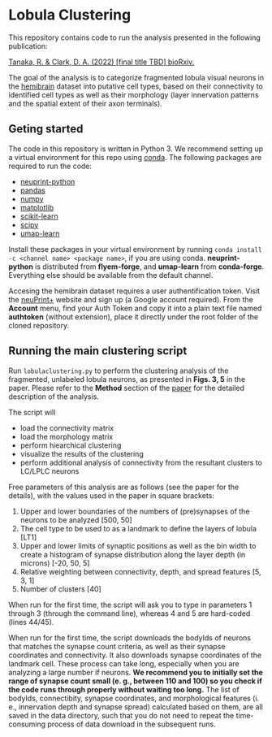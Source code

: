 # Lobula Clustering

This repository contains code to run the analysis presented in the following publication:

[Tanaka, R. & Clark, D. A. (2022) [final title TBD] bioRxiv.](https://www.biorxiv.org/content/10.1101/2022.XXX)

The goal of the analysis is to categorize fragmented lobula visual neurons in the [hemibrain](https://www.janelia.org/project-team/flyem/hemibrain) dataset into putative cell types, based on their connectivity to identified cell types as well as their morphology (layer innervation patterns and the spatial extent of their axon terminals).

## Geting started

The code in this repository is written in Python 3. We recommend setting up a virtual environment for this repo using [conda](https://docs.conda.io/en/latest/).
The following packages are required to run the code:

- [neuprint-python](https://github.com/connectome-neuprint/neuprint-python)
- [pandas](https://pandas.pydata.org/)
- [numpy](https://numpy.org/)
- [matplotlib](https://matplotlib.org/)
- [scikit-learn](https://scikit-learn.org/stable/index.html)
- [scipy](https://scipy.org/)
- [umap-learn](https://umap-learn.readthedocs.io/en/latest/)

Install these packages in your virtual environment by running ```conda install -c <channel name> <package name>```, if you are using conda. **neuprint-python** is distributed from **flyem-forge**, and **umap-learn** from **conda-forge**. Everything else should be available from the default channel.

Accesing the hemibrain dataset requires a user authentification token. Visit the [neuPrint+](https://neuprint.janelia.org/) website and sign up (a Google account required). From the **Account** menu, find your Auth Token and copy it into a plain text file named **authtoken** (without extension), place it directly under the root folder of the cloned repository.

## Running the main clustering script

Run ```lobulaclustering.py``` to perform the clustering analysis of the fragmented, unlabeled lobula neurons, as presented in **Figs. 3, 5** in the paper. Please refer to the **Method** section of the [paper](https://www.biorxiv.org/content/10.1101/2022.XXX) for the detailed description of the analysis.

The script will
- load the connectivity matrix
- load the morphology matrix
- perform hiearchical clustering
- visualize the results of the clustering
- perform additional analysis of connectivity from the resultant clusters to LC/LPLC neurons

Free parameters of this analysis are as follows (see the paper for the details), with the values used in the paper in square brackets:
1. Upper and lower boundaries of the numbers of (pre)synapses of the neurons to be analyzed [500, 50]
2. The cell type to be used to as a landmark to define the layers of lobula [LT1]
3. Upper and lower limits of synaptic positions as well as the bin width to create a histogram of synapse distribution along the layer depth (in microns) [-20, 50, 5]
4. Relative weighting between connectivity, depth, and spread features [5, 3, 1]
5. Number of clusters [40]

When run for the first time, the script will ask you to type in parameters 1 through 3 (through the command line), whereas 4 and 5 are hard-coded (lines 44/45).

When run for the first time, the script downloads the bodyIds of neurons that matches the synapse count criteria, as well as their synapse coordinates and connectivity. It also downloads synapse coordinates of the landmark cell. These process can take long, especially when you are analyzing a large number if neurons. **We recommend you to initially set the range of synapse count small (e. g., between 110 and 100) so you check if the code runs through properly without waiting too long.** The list of bodyIds, connectibity, synapse coordinates, and morphological features (i. e., innervation depth and synapse spread) calculated based on them, are all saved in the data directory, such that you do not need to repeat the time-consuming process of data download in the subsequent runs.



